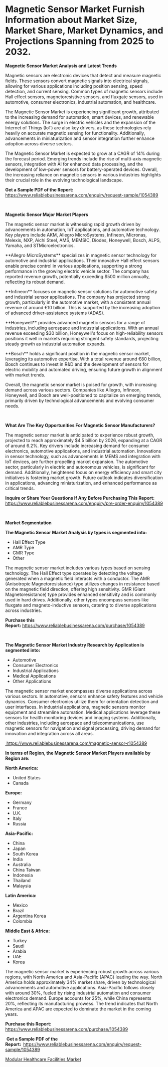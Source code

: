 <p><h1>Magnetic Sensor Market Furnish Information about Market Size, Market Share, Market Dynamics, and Projections Spanning from 2025 to 2032.</h1></p><p><strong>Magnetic Sensor Market Analysis and Latest Trends</strong></p>
<p><p>Magnetic sensors are electronic devices that detect and measure magnetic fields. These sensors convert magnetic signals into electrical signals, allowing for various applications including position sensing, speed detection, and current sensing. Common types of magnetic sensors include Hall effect sensors, magnetoresistive sensors, and fluxgate sensors, used in automotive, consumer electronics, industrial automation, and healthcare.</p><p>The Magnetic Sensor Market is experiencing significant growth, attributed to the increasing demand for automation, smart devices, and renewable energy solutions. The surge in electric vehicles and the expansion of the Internet of Things (IoT) are also key drivers, as these technologies rely heavily on accurate magnetic sensing for functionality. Additionally, advancements in miniaturization and sensor integration further enhance adoption across diverse sectors.</p><p>The Magnetic Sensor Market is expected to grow at a CAGR of 14% during the forecast period. Emerging trends include the rise of multi-axis magnetic sensors, integration with AI for enhanced data processing, and the development of low-power sensors for battery-operated devices. Overall, the increasing reliance on magnetic sensors in various industries highlights their crucial role in the evolving technological landscape.</p></p>
<p><strong>Get a Sample PDF of the Report:&nbsp;</strong> <a href="https://www.reliablebusinessarena.com/enquiry/request-sample/1054389?utm_campaign=3566&utm_medium=2&utm_source=Github&utm_content=ia&utm_term=08042025&utm_id=magnetic-sensor">https://www.reliablebusinessarena.com/enquiry/request-sample/1054389</a></p>
<p>&nbsp;</p>
<p><strong>Magnetic Sensor Major Market Players</strong></p>
<p><p>The magnetic sensor market is witnessing rapid growth driven by advancements in automation, IoT applications, and automotive technology. Key players include AKM, Allegro MicroSystems, Infineon, Micronas, Melexis, NXP, Aichi Steel, AMS, MEMSIC, Diodes, Honeywell, Bosch, ALPS, Yamaha, and STMicroelectronics.</p><p>**Allegro MicroSystems** specializes in magnetic sensor technology for automotive and industrial applications. Their innovative Hall effect sensors enable precise control in various applications, supporting a strong performance in the growing electric vehicle sector. The company has reported revenue growth, potentially exceeding $500 million annually, reflecting its robust demand.</p><p>**Infineon** focuses on magnetic sensor solutions for automotive safety and industrial sensor applications. The company has projected strong growth, particularly in the automotive market, with a consistent annual revenue of around €10 billion. This is supported by the increasing adoption of advanced driver-assistance systems (ADAS).</p><p>**Honeywell** provides advanced magnetic sensors for a range of industries, including aerospace and industrial applications. With an annual revenue exceeding $30 billion, Honeywell's focus on high-reliability sensors positions it well in markets requiring stringent safety standards, projecting steady growth as industrial automation expands.</p><p>**Bosch** holds a significant position in the magnetic sensor market, leveraging its automotive expertise. With a total revenue around €80 billion, Bosch continues to invest in R&D and the development of sensors for electric mobility and automated driving, ensuring future growth in alignment with market trends.</p><p>Overall, the magnetic sensor market is poised for growth, with increasing demand across various sectors. Companies like Allegro, Infineon, Honeywell, and Bosch are well-positioned to capitalize on emerging trends, primarily driven by technological advancements and evolving consumer needs.</p></p>
<p>&nbsp;</p>
<p><strong>What Are The Key Opportunities For Magnetic Sensor Manufacturers?</strong></p>
<p><p>The magnetic sensor market is anticipated to experience robust growth, projected to reach approximately $4.5 billion by 2026, expanding at a CAGR of around 6.2%. Key drivers include increasing demand for consumer electronics, automotive applications, and industrial automation. Innovations in sensor technology, such as advancements in MEMS and integration with IoT devices, are further propelling market expansion. The automotive sector, particularly in electric and autonomous vehicles, is significant for demand. Additionally, heightened focus on energy efficiency and smart city initiatives is fostering market growth. Future outlook indicates diversification in applications, advancing miniaturization, and enhanced performance as critical trends.</p></p>
<p><strong>Inquire or Share Your Questions If Any Before Purchasing This Report:</strong> <a href="https://www.reliablebusinessarena.com/enquiry/pre-order-enquiry/1054389?utm_campaign=3566&utm_medium=2&utm_source=Github&utm_content=ia&utm_term=08042025&utm_id=magnetic-sensor">https://www.reliablebusinessarena.com/enquiry/pre-order-enquiry/1054389</a></p>
<p>&nbsp;</p>
<p><strong>Market Segmentation</strong></p>
<p><strong>The Magnetic Sensor Market Analysis by types is segmented into:</strong></p>
<p><ul><li>Hall Effect Type</li><li>AMR Type</li><li>GMR Type</li><li>Other</li></ul></p>
<p><p>The magnetic sensor market includes various types based on sensing technology. The Hall Effect type operates by detecting the voltage generated when a magnetic field interacts with a conductor. The AMR (Anisotropic Magnetoresistance) type utilizes changes in resistance based on the magnetic field direction, offering high sensitivity. GMR (Giant Magnetoresistance) type provides enhanced sensitivity and is commonly used in hard drives. Additionally, other types encompass sensors like fluxgate and magneto-inductive sensors, catering to diverse applications across industries.</p></p>
<p><strong>Purchase this Report:&nbsp;</strong><a href="https://www.reliablebusinessarena.com/purchase/1054389?utm_campaign=3566&utm_medium=2&utm_source=Github&utm_content=ia&utm_term=08042025&utm_id=magnetic-sensor">https://www.reliablebusinessarena.com/purchase/1054389</a></p>
<p>&nbsp;</p>
<p><strong>The Magnetic Sensor Market Industry Research by Application is segmented into:</strong></p>
<p><ul><li>Automotive</li><li>Consumer Electronics</li><li>Industrial Applications</li><li>Medical Applications</li><li>Other Applications</li></ul></p>
<p><p>The magnetic sensor market encompasses diverse applications across various sectors. In automotive, sensors enhance safety features and vehicle dynamics. Consumer electronics utilize them for orientation detection and user interfaces. In industrial applications, magnetic sensors monitor equipment and streamline automation. Medical applications leverage these sensors for health monitoring devices and imaging systems. Additionally, other industries, including aerospace and telecommunications, use magnetic sensors for navigation and signal processing, driving demand for innovation and integration across all areas.</p></p>
<p><a href="https://www.reliablebusinessarena.com/magnetic-sensor-r1054389?utm_campaign=3566&utm_medium=2&utm_source=Github&utm_content=ia&utm_term=08042025&utm_id=magnetic-sensor">&nbsp;https://www.reliablebusinessarena.com/magnetic-sensor-r1054389</a></p>
<p><strong>In terms of Region, the Magnetic Sensor Market Players available by Region are:</strong></p>
<p>
    <p> <strong> North America: </strong>
        <ul>
            <li>United States</li>
            <li>Canada</li>
        </ul>
        </p> 
    <p> <strong> Europe: </strong>
        <ul>
            <li>Germany</li>
            <li>France</li>
            <li>U.K.</li>
            <li>Italy</li>
            <li>Russia</li>
        </ul>
        </p> 
    <p> <strong> Asia-Pacific: </strong>
        <ul>
            <li>China</li>
            <li>Japan</li>
            <li>South Korea</li>
            <li>India</li>
            <li>Australia</li>
            <li>China Taiwan</li>
            <li>Indonesia</li>
            <li>Thailand</li>
            <li>Malaysia</li>
        </ul>
        </p> 
    <p> <strong> Latin America: </strong>
        <ul>
            <li>Mexico</li>
            <li>Brazil</li>
            <li>Argentina Korea</li>
            <li>Colombia</li>
        </ul>
        </p> 
    <p> <strong> Middle East & Africa: </strong>
        <ul>
            <li>Turkey</li>
            <li>Saudi</li>
            <li>Arabia</li>
            <li>UAE</li>
            <li>Korea</li>
        </ul>
    </p>
    </p>
<p><p>The magnetic sensor market is experiencing robust growth across various regions, with North America and Asia-Pacific (APAC) leading the way. North America holds approximately 34% market share, driven by technological advancements and automotive applications. Asia-Pacific follows closely with around 30%, fueled by rising industrial automation and consumer electronics demand. Europe accounts for 25%, while China represents 20%, reflecting its manufacturing prowess. The trend indicates that North America and APAC are expected to dominate the market in the coming years.</p></p>
<p><strong>Purchase this Report: </strong><a href="https://www.reliablebusinessarena.com/purchase/1054389?utm_campaign=3566&utm_medium=2&utm_source=Github&utm_content=ia&utm_term=08042025&utm_id=magnetic-sensor">https://www.reliablebusinessarena.com/purchase/1054389</a></p>
<p>&nbsp;<strong>Get a Sample PDF of the Report:&nbsp;&nbsp;</strong><a href="https://www.reliablebusinessarena.com/enquiry/request-sample/1054389?utm_campaign=3566&utm_medium=2&utm_source=Github&utm_content=ia&utm_term=08042025&utm_id=magnetic-sensor">https://www.reliablebusinessarena.com/enquiry/request-sample/1054389</a></p>
<p><strong></strong></p>
<p><p><a href="https://github.com/braisykhwezi/Market-Research-Report-List-1/blob/main/modular-healthcare-facilities-market.md?utm_campaign=3566&utm_medium=2&utm_source=Github&utm_content=ia&utm_term=08042025&utm_id=magnetic-sensor">Modular Healthcare Facilities Market</a></p></p>